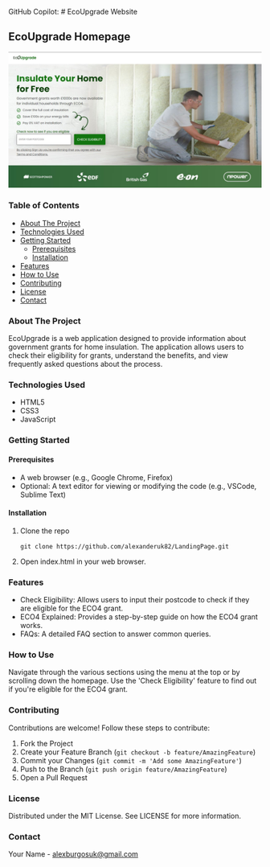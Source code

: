 GitHub Copilot: # EcoUpgrade Website

## EcoUpgrade Homepage

![EcoUpgrade Homepage](homePage.jpg)

### Table of Contents

-   [About The Project](#about-the-project)
-   [Technologies Used](#technologies-used)
-   [Getting Started](#getting-started)
    -   [Prerequisites](#prerequisites)
    -   [Installation](#installation)
-   [Features](#features)
-   [How to Use](#how-to-use)
-   [Contributing](#contributing)
-   [License](#license)
-   [Contact](#contact)

### About The Project

EcoUpgrade is a web application designed to provide information about government grants for home insulation. The application allows users to check their eligibility for grants, understand the benefits, and view frequently asked questions about the process.

### Technologies Used

-   HTML5
-   CSS3
-   JavaScript

### Getting Started

#### Prerequisites

-   A web browser (e.g., Google Chrome, Firefox)
-   Optional: A text editor for viewing or modifying the code (e.g., VSCode, Sublime Text)

#### Installation

1. Clone the repo
    ```
    git clone https://github.com/alexanderuk82/LandingPage.git
    ```
2. Open index.html in your web browser.

### Features

-   Check Eligibility: Allows users to input their postcode to check if they are eligible for the ECO4 grant.
-   ECO4 Explained: Provides a step-by-step guide on how the ECO4 grant works.
-   FAQs: A detailed FAQ section to answer common queries.

### How to Use

Navigate through the various sections using the menu at the top or by scrolling down the homepage. Use the 'Check Eligibility' feature to find out if you're eligible for the ECO4 grant.

### Contributing

Contributions are welcome! Follow these steps to contribute:

1. Fork the Project
2. Create your Feature Branch (`git checkout -b feature/AmazingFeature`)
3. Commit your Changes (`git commit -m 'Add some AmazingFeature'`)
4. Push to the Branch (`git push origin feature/AmazingFeature`)
5. Open a Pull Request

### License

Distributed under the MIT License. See LICENSE for more information.

### Contact

Your Name - alexburgosuk@gmail.com
